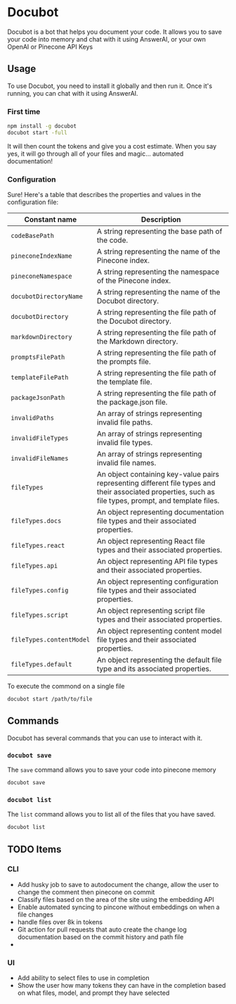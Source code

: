 # Docubot

Docubot is a bot that helps you document your code. It allows you to save your code into memory and chat with it using AnswerAI, or your own OpenAI or Pinecone API Keys

## Usage

To use Docubot, you need to install it globally and then run it. Once it's running, you can chat with it using AnswerAI.

### First time
```bash
npm install -g docubot
docubot start -full
```

It will then count the tokens and give you a cost estimate. When you say yes, it will go through all of your files and magic... automated documentation!

### Configuration
Sure! Here's a table that describes the properties and values in the configuration file:

| Constant name          | Description                                                      |
|------------------------|------------------------------------------------------------------|
| `codeBasePath`         | A string representing the base path of the code.                 |
| `pineconeIndexName`    | A string representing the name of the Pinecone index.            |
| `pineconeNamespace`    | A string representing the namespace of the Pinecone index.       |
| `docubotDirectoryName` | A string representing the name of the Docubot directory.         |
| `docubotDirectory`     | A string representing the file path of the Docubot directory.    |
| `markdownDirectory`    | A string representing the file path of the Markdown directory.   |
| `promptsFilePath`      | A string representing the file path of the prompts file.         |
| `templateFilePath`     | A string representing the file path of the template file.        |
| `packageJsonPath`      | A string representing the file path of the package.json file.    |
| `invalidPaths`         | An array of strings representing invalid file paths.             |
| `invalidFileTypes`     | An array of strings representing invalid file types.             |
| `invalidFileNames`     | An array of strings representing invalid file names.             |
| `fileTypes`            | An object containing key-value pairs representing different file types and their associated properties, such as file types, prompt, and template files. |
| `fileTypes.docs`       | An object representing documentation file types and their associated properties. |
| `fileTypes.react`      | An object representing React file types and their associated properties. |
| `fileTypes.api`        | An object representing API file types and their associated properties. |
| `fileTypes.config`     | An object representing configuration file types and their associated properties. |
| `fileTypes.script`     | An object representing script file types and their associated properties. |
| `fileTypes.contentModel`| An object representing content model file types and their associated properties. |
| `fileTypes.default`    | An object representing the default file type and its associated properties. |


To execute the commond on a single file
```bash
docubot start /path/to/file
```

## Commands

Docubot has several commands that you can use to interact with it.

### `docubot save`

The `save` command allows you to save your code into pinecone memory

```bash
docubot save 
```

### `docubot list`

The `list` command allows you to list all of the files that you have saved.

```bash
docubot list
```
## TODO Items
### CLI
- Add husky job to save to autodocument the change, allow the user to change the comment then pinecone on commit
- Classify files based on the area of the site using the embedding API
- Enable automated syncing to pincone without embeddings on when a file changes
- handle files over 8k in tokens
- Git action for pull requests that auto create the change log documentation based on the commit history and path file
- 

### UI
- Add ability to select files to use in completion
- Show the user how many tokens they can have in the completion based on what files, model, and prompt they have selected
